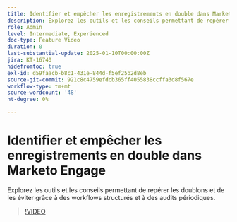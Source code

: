 ```yaml
---
title: Identifier et empêcher les enregistrements en double dans Marketo Engage
description: Explorez les outils et les conseils permettant de repérer les doublons et de les éviter grâce à des workflows structurés et à des audits périodiques.
role: Admin
level: Intermediate, Experienced
doc-type: Feature Video
duration: 0
last-substantial-update: 2025-01-10T00:00:00Z
jira: KT-16740
hidefromtoc: true
exl-id: d59faacb-b8c1-431e-844d-f5ef25b2d8eb
source-git-commit: 921c8c4759efdcb365ff4055838ccffa3d8f567e
workflow-type: tm+mt
source-wordcount: '48'
ht-degree: 0%

---
```


# Identifier et empêcher les enregistrements en double dans Marketo Engage

Explorez les outils et les conseils permettant de repérer les doublons et de les éviter grâce à des workflows structurés et à des audits périodiques.

>[!VIDEO](https://video.tv.adobe.com/v/3447100/?learn=on&enablevpops&captions=fre_fr)
